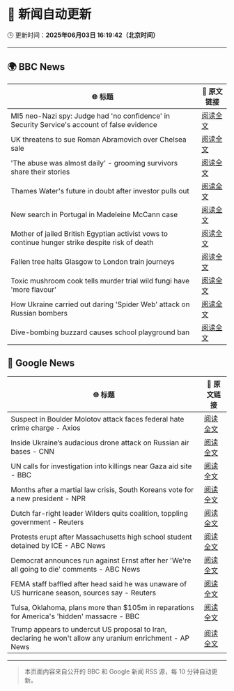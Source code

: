 # 🧠 新闻自动更新

🕒 更新时间：**2025年06月03日 16:19:42（北京时间）**

---

## 🌍 BBC News

| 🌐 标题 | 🔗 原文链接 |
|--------|-------------|
| MI5 neo-Nazi spy: Judge had 'no confidence' in Security Service's account of false evidence | [阅读全文](https://www.bbc.com/news/articles/cy0jdzngx2vo) |
| UK threatens to sue Roman Abramovich over Chelsea sale | [阅读全文](https://www.bbc.com/news/articles/cvgn45d72eyo) |
| 'The abuse was almost daily' - grooming survivors share their stories | [阅读全文](https://www.bbc.com/news/articles/c62n72mj113o) |
| Thames Water's future in doubt after investor pulls out | [阅读全文](https://www.bbc.com/news/articles/c93leknykvyo) |
| New search in Portugal in Madeleine McCann case | [阅读全文](https://www.bbc.com/news/articles/c5y8jmkr3j7o) |
| Mother of jailed British Egyptian activist vows to continue hunger strike despite risk of death | [阅读全文](https://www.bbc.com/news/articles/cwyj35pr2z6o) |
| Fallen tree halts Glasgow to London train journeys | [阅读全文](https://www.bbc.com/news/articles/cn4q3801p1qo) |
| Toxic mushroom cook tells murder trial wild fungi have 'more flavour' | [阅读全文](https://www.bbc.com/news/articles/ce82lj7g1g7o) |
| How Ukraine carried out daring 'Spider Web' attack on Russian bombers | [阅读全文](https://www.bbc.com/news/articles/cq69qnvj6nlo) |
| Dive-bombing buzzard causes school playground ban | [阅读全文](https://www.bbc.com/news/articles/c1ld7002r4vo) |

## 📰 Google News

| 🌐 标题 | 🔗 原文链接 |
|--------|-------------|
| Suspect in Boulder Molotov attack faces federal hate crime charge - Axios | [阅读全文](https://news.google.com/rss/articles/CBMigwFBVV95cUxQazJFazRFcWhjR3otX3QtNno0ZERfekR4T2hJX3NaeE1xX1ZNUUtkTW5KVV9pRmZ5c2dwN2lHY19yMEJvYWdKa3RxbEdUd2h5cVpHWjNwZXIxYzZISm1PbmdBeVBVOUlqYlU3YkxYQjluS3JWdlh6Vk1Ya1BSV0JJZkNXbw?oc=5) |
| Inside Ukraine’s audacious drone attack on Russian air bases - CNN | [阅读全文](https://news.google.com/rss/articles/CBMimgFBVV95cUxPOC1jVzNBVEhIbWFOZmZ1N0VLU256cUJsSE1Qc2VCWktHQkxOaEdJWlQxRTVfQU9CN3VkaGVmU2pWWE9OdWdiSVNOQWRtbEdTdEM3cG5aY2pyT2pPU2gxSFJZakVVMS1wYnZYNDlIS1R3VDBPWDBIRTg5bU5RTS10SjJ0dFkyWDg2Ujh1WEJUZTFJaXM0M1N4NFZ30gGfAUFVX3lxTFBCU1drSUVYbkRBM1dKUEE4ZXNIbk9rc1JTUVVQem9RLW44T3hxcWdZTTREcTVLakxFZXJGdlozSEdIQ2M4aTZvSW9QaFF5V25oaUVhSUdqTGUxQW5BVnU0T2RheUhQYzFXUHg5N01MbWVXR0RDakVWSEdaNWlWV1c5VTBjVkVwN2dUaVNSaXcwdkNHZkVZelRjVllJYzk3MA?oc=5) |
| UN calls for investigation into killings near Gaza aid site - BBC | [阅读全文](https://news.google.com/rss/articles/CBMiWkFVX3lxTE90dmVBNVNGd2FKZ1o1QUstczlmUVF2bDExSUlVcS1kNXc3cTZnSWhtRm1DdzBDTlpLRUQyTFdFbkRlaG1KeWxZVGxYV0I4LThqa0g5akZua2VNZ9IBX0FVX3lxTE1WdjlLRlFqZmpWTlVNZHVCb3NaWWF0ZmR4TnRQOTZLc0MzOHBRcFd6Q3pkM2FHTzRoSTlrOFhCeVFnSnI0LWJpQ1RwMHdBcTRQcEhQUUd3SnJzS2tzNTJB?oc=5) |
| Months after a martial law crisis, South Koreans vote for a new president - NPR | [阅读全文](https://news.google.com/rss/articles/CBMiggFBVV95cUxQMDgzQlFaSjdZNDN4UG9qYWZ3WFFiS254R0c2REwyTnAxUnJDRVVfdnBuUjBMQ0kxNEkxMzhMRHYwbWV6WFBGTHdrMkdITjh4RDBhdEFzT09fYXlYV09qU0lFMGVJUGJqQnlSZktlc3BLRU1hWXRfd194Mzd5c2lLVThR?oc=5) |
| Dutch far-right leader Wilders quits coalition, toppling government - Reuters | [阅读全文](https://news.google.com/rss/articles/CBMirwFBVV95cUxNMHRJa1lVQzFnUTkwSXlsemU5R2x2Y3BleXlGbXM2ODNOYWpQZmtBTC1CSkM3MHpUWDdMVms4eTIyMVFHNFM3Um5oRmJqeDFnTGNYSHplV1U3Y09qdjlwS3daOWt5NVdLYjN3bmZyTW1IckczLUxNWDFMbWhuRmRnRXJ0RnhyM2FuYldyNHg3OEFDLU91bUsxVEVnR3BIcVh3bGkzSTBlbUd3QWdZWEJj?oc=5) |
| Protests erupt after Massachusetts high school student detained by ICE - ABC News | [阅读全文](https://news.google.com/rss/articles/CBMikAFBVV95cUxPU2FFamJmeFBqUUNXNVhFV0RLZEVZSlJXQTAzWWttbHRLeWFMZEF3S1ZMMm9CMFozUklweWkxOWV1UnhaU0hQenMzYkF6cjFONW1ucjRQMk9jbFRBYUFpdjRDQVdrRjZUaFRKalVrV2VYZ0oxZ2swb1FNeUNhU2c4eGp6bGQ5YzVHTE5fQ0RYejnSAZYBQVVfeXFMTmZhNThrOGROTEpKMVNEaVVCbVhoUDlGM1hGbmJEeURHb05heHlaQzFiVkpieWdxZV9icTJBZ2k2QXZickNpNk9peG8tVFMwSElTeHZXZ1dmRjJ3YlJoVDVhWGNXaTJEVEx1Y1RFVHNQaHpmanYzWGhiS3dFdmdNN0RObHdDSkFYakd6eTFCS1BUb0hqUGhB?oc=5) |
| Democrat announces run against Ernst after her 'We're all going to die' comments - ABC News | [阅读全文](https://news.google.com/rss/articles/CBMinwFBVV95cUxPOEMxOEY3SjFITDVzMFdCLVRyaUFmMlJOVzJkVHhKMklWWTJfdkswbGdCQktEWUxybWtnVmY5X0hBN3prdWRNNm5Nd3JpQlp2NkJDRGNRYkk2YVRYVTFTeUwxcTNrQlE0Rjd1YmRZamFNdzRaWXd4Zi1aT293TmcwZDNGejZCbDZ4NzlCVTNOTUNMU2NHMlR1ODlzWF83TkHSAaQBQVVfeXFMTlJKTVk1Y0dLTzRtMVptTzNDdGg1MjBBYjFJVDJrOV9lVkRTSTh2bDBUbUhSc1owVG1hWVZha0Z5dFlVTmF2RHZJY2gxTnQyc0Y3a045eWNjQXExTGdkakptemV5QllxLUhyaGdOREs5ZGNQajFZckFFMk1VamxZN1MyUUEyZ2RBNlY1QklhQmNLSUNfV05zeThTMG9HekdCQWI1NlY?oc=5) |
| FEMA staff baffled after head said he was unaware of US hurricane season, sources say - Reuters | [阅读全文](https://news.google.com/rss/articles/CBMiwAFBVV95cUxNLXh2NXgxaU9CbkNfX2JXUHd0elljM3B6bkRSd2VZVHJoRURfM3VhTk9GYmFzMHdTX3JmR0hjNHhLNG9hcEtuRlQ3SVdoRGRWb3hJR2F0azlwZU5IaG0zXzRBR1VNbWRHSHJJVUp2Uno1VnB2NUJ0Nm55ZjVCaWpXcGpKSVJnbzFTVzhkT015enpHNlRjYUNqdU1sdkNaTUNyblB0QWV6TDRveWxEYy1pT2ZpOFVwVk1CUmNCODFQSFg?oc=5) |
| Tulsa, Oklahoma, plans more than $105m in reparations for America's 'hidden' massacre - BBC | [阅读全文](https://news.google.com/rss/articles/CBMiWkFVX3lxTE9rMXByN1ZwLWVfc1RUeEI1UERRZlVKNXRYT0ZNbjdtSVFUbllrT0x3bmRlU2dxeWZXTVl0T3VCM3lkSXhrdGNDVldYQTFMT1YxUHlTN3Z1V29Gd9IBX0FVX3lxTFBQeFE2TlBiWkZlemtDOWY2NTNITmM5V3RPMVdPcUNXelpqNVcwdG5fbGRlUE1BMzUxVy14NTF1bWx0QVc3WGM3RGpJQzVnX295cHZaQ19TWTlRTnV6SFdz?oc=5) |
| Trump appears to undercut US proposal to Iran, declaring he won't allow any uranium enrichment - AP News | [阅读全文](https://news.google.com/rss/articles/CBMimAFBVV95cUxPX0pyR2tuUFJqRGhnY0lVcjloc2dpSzVsRHExVm9CMG13dFNIT0JYMEw2UTdBNk5zTmFuRDRLblNKakFqN2RkMDVIbTZLUFg0c0ljY1lJcFBzVEk0MVp5M1duMi1zUXpWQU81Z1VQUHh4VXBoMUdzSmhGdVBxRF80TXp2LV9jR1l3M1RrZk1zY3lSdnlDempEQg?oc=5) |

---
> 本页面内容来自公开的 BBC 和 Google 新闻 RSS 源，每 10 分钟自动更新。